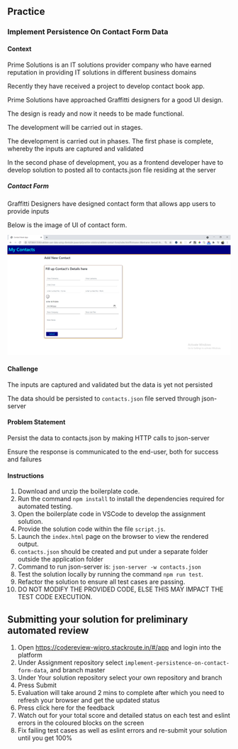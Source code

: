 ## Practice

### Implement Persistence On Contact Form Data​

#### Context

Prime Solutions is an IT solutions provider company who have earned reputation in providing IT solutions in different business domains

Recently they have received a project to develop contact book app.

Prime Solutions have approached Graffitti designers for a good UI design.

The design is ready and now it needs to be made functional.

The development will be carried out in stages.

The development is carried out in phases. The first phase is complete, whereby the inputs are captured and validated ​

In the second phase of development, you as a frontend developer have to develop solution to posted all to contacts.json file residing at the server​

##### Contact Form

Graffitti Designers have designed contact form that allows app users to provide inputs

Below is the image of UI of contact form.

![](images/contact-form.png)

#### Challenge

The inputs are captured and validated but the data is yet not persisted

The data should be persisted to `contacts.json` file served through json-server

#### Problem Statement

Persist the data to contacts.json by making HTTP calls to json-server

Ensure the response is communicated to the end-user, both for success and failures


#### Instructions

1. Download and unzip the boilerplate code.  
2. Run the command `npm install` to install the dependencies required for automated testing.  
3. Open the boilerplate code in VSCode to develop the assignment solution.
4. Provide the solution code within the file `script.js`.
5. Launch the `index.html` page on the browser to view the rendered output.
6. `contacts.json` should be created and put under a separate folder outside the application folder
7. Command to run json-server is:
`json-server -w contacts.json`
8. Test the solution locally by running the command `npm run test`.  
9. Refactor the solution to ensure all test cases are passing.  
10. DO NOT MODIFY THE PROVIDED CODE, ELSE THIS MAY IMPACT THE TEST CODE EXECUTION.

## Submitting your solution for preliminary automated review  

 1. Open https://codereview-wipro.stackroute.in/#/app and login into the platform  
 2. Under Assignment repository select `implement-persistence-on-contact-form-data`, and branch master  
 3. Under Your solution repository select your own repository and branch  
 4. Press Submit  
 5. Evaluation will take around 2 mins to complete after which you need to refresh your browser and get the updated status    
 6. Press click here for the feedback 
 7. Watch out for your total score and detailed status on each test and eslint errors in the coloured blocks on the screen  
 8. Fix failing test cases as well as eslint errors and re-submit your solution until you get 100%

